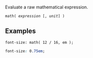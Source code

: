 <!--{

"title": "math()"

}-->

Evaluate a raw mathematical expression.

<code>math( *expression* [, *unit*] )</code>

## Examples

```crush
font-size: math( 12 / 16, em );
```

```css
font-size: 0.75em;
```
